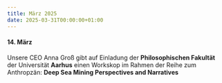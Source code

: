 ```yaml
---
title: März 2025
date: 2025-03-31T00:00:00+01:00
---
```

#### **14\. März**

Unsere CEO Anna Groß gibt auf Einladung der **Philosophischen Fakultät** der Universität **Aarhus** einen Workskop im Rahmen der Reihe zum Anthropzän: **Deep Sea Mining Perspectives and Narratives**